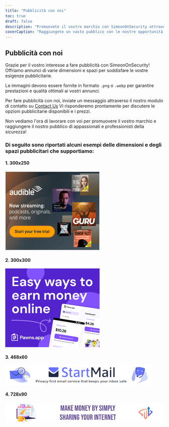 ```yaml
---
title: "Pubblicità con noi"
toc: true
draft: false
description: "Promuovete il vostro marchio con SimeonOnSecurity attraverso le nostre opzioni pubblicitarie."
coverCaption: "Raggiungete un vasto pubblico con le nostre opportunità pubblicitarie."
---
```


## Pubblicità con noi

Grazie per il vostro interesse a fare pubblicità con SimeonOnSecurity! Offriamo annunci di varie dimensioni e spazi per soddisfare le vostre esigenze pubblicitarie.

Le immagini devono essere fornite in formato `.png` o `.webp` per garantire prestazioni e qualità ottimali ai vostri annunci.

Per fare pubblicità con noi, inviate un messaggio attraverso il nostro modulo di contatto su [Contact Us](https://simeononsecurity.ch/contactus/) Vi risponderemo prontamente per discutere le opzioni pubblicitarie disponibili e i prezzi.

Non vediamo l'ora di lavorare con voi per promuovere il vostro marchio e raggiungere il nostro pubblico di appassionati e professionisti della sicurezza!

### Di seguito sono riportati alcuni esempi delle dimensioni e degli spazi pubblicitari che supportiamo:

#### 1. 300x250
![300x250 Ad](/img/ads/amazon/audible-300x250.png)

#### 2. 300x300
![300x300 Ad](/img/ads/pawnsapp/earn_money_general_300x300.png)

#### 3. 468x60
![468x60 Ad](/img/ads/startmail/startmail_468x60.png)

#### 4. 728x90
![728x90 Ad](/img/ads/traffmonetizer/make_money_by_simply_sharing_your_internet-728x90.png)
